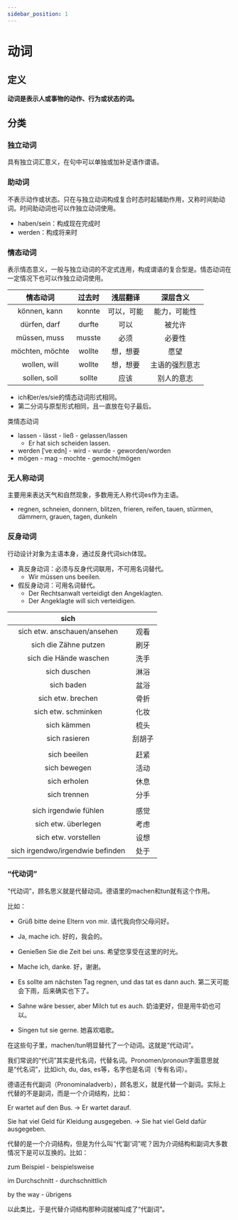 ```yaml
---
sidebar_position: 1
---
```


# 动词

## 定义

**动词是表示人或事物的动作、行为或状态的词。**

## 分类

### 独立动词

具有独立词汇意义，在句中可以单独或加补足语作谓语。

### 助动词

不表示动作或状态。只在与独立动词构成复合时态时起辅助作用，又称时间助动词。时间助动词也可以作独立动词使用。

* haben/sein：构成现在完成时
* werden：构成将来时

### 情态动词

表示情态意义，一般与独立动词的不定式连用，构成谓语的复合型是。情态动词在一定情况下也可以作独立动词使用。

|    情态动词     | 过去时 |  浅层翻译  |    深层含义    |
| :-------------: | :----: | :--------: | :------------: |
|  können, kann   | konnte | 可以，可能 |  能力，可能性  |
|  dürfen, darf   | durfte |    可以    |     被允许     |
|  müssen, muss   | musste |    必须    |     必要性     |
| möchten, möchte | wollte |  想，想要  |      愿望      |
|  wollen, will   | wollte |  想，想要  | 主语的强烈意志 |
|  sollen, soll   | sollte |    应该    |   别人的意志   |

* ich和er/es/sie的情态动词形式相同。
* 第二分词与原型形式相同，且一直放在句子最后。

类情态动词

* lassen - lässt - ließ -  gelassen/lassen
  * Er hat sich scheiden lassen.
* werden [ˈveːɐdn] - wird - wurde - geworden/worden
* mögen - mag - mochte - gemocht/mögen

### 无人称动词

主要用来表达天气和自然现象，多数用无人称代词es作为主语。

* regnen, schneien, donnern, blitzen, frieren, reifen, tauen, stürmen, dämmern, grauen, tagen, dunkeln

### 反身动词

行动设计对象为主语本身，通过反身代词sich体现。

* 真反身动词：必须与反身代词联用，不可用名词替代。
  * Wir müssen uns beeilen.
* 假反身动词：可用名词替代。
  * Der Rechtsanwalt verteidigt den Angeklagten.
  * Der Angeklagte will sich verteidigen.

|               sich               |        |
| :------------------------------: | :----: |
|   sich etw. anschauen/ansehen    |  观看  |
|      sich die Zähne putzen       |  刷牙  |
|      sich die Hände waschen      |  洗手  |
|           sich duschen           |  淋浴  |
|            sich baden            |  盆浴  |
|        sich etw. brechen         |  骨折  |
|       sich etw. schminken        |  化妆  |
|           sich kämmen            |  梳头  |
|          sich rasieren           | 刮胡子 |
|                                  |        |
|           sich beeilen           |  赶紧  |
|           sich bewegen           |  活动  |
|           sich erholen           |  休息  |
|           sich trennen           |  分手  |
|                                  |        |
|      sich irgendwie fühlen       |  感觉  |
|       sich etw. überlegen        |  考虑  |
|       sich etw. vorstellen       |  设想  |
| sich irgendwo/irgendwie befinden |  处于  |

### “代动词”

“代动词”，顾名思义就是代替动词。德语里的machen和tun就有这个作用。


比如：


- Grüß bitte deine Eltern von mir. 请代我向你父母问好。

- Ja, mache ich. 好的，我会的。


- Genießen Sie die Zeit bei uns. 希望您享受在这里的时光。

- Mache ich, danke. 好，谢谢。
- Es sollte am nächsten Tag regnen, und das tat es dann auch. 第二天可能会下雨，后来确实也下了。
- Sahne wäre besser, aber Milch tut es auch. 奶油更好，但是用牛奶也可以。
- Singen tut sie gerne. 她喜欢唱歌。


在这些句子里，machen/tun明显替代了一个动词。这就是“代动词”。


我们常说的“代词”其实是代名词，代替名词。Pronomen/pronoun字面意思就是“代名词”，比如ich, du, das, es等，名字也是名词（专有名词）。


德语还有代副词（Pronominaladverb），顾名思义，就是代替一个副词。实际上代替的不是副词，而是一个介词结构，比如：


Er wartet auf den Bus. → Er wartet darauf.

Sie hat viel Geld für Kleidung ausgegeben. → Sie hat viel Geld dafür ausgegeben.


代替的是一个介词结构，但是为什么叫“代‘副’词”呢？因为介词结构和副词大多数情况下是可以互换的。比如：


zum Beispiel - beispielsweise

im Durchschnitt - durchschnittlich

by the way - übrigens


以此类比，于是代替介词结构那种词就被叫成了“代副词”。
